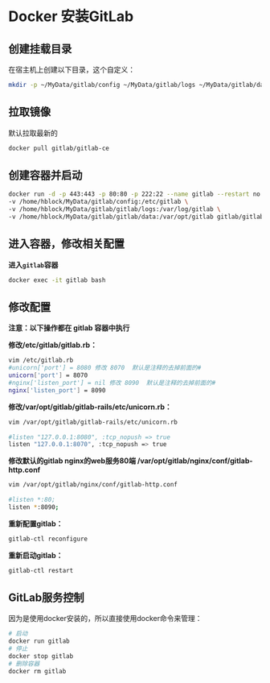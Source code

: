 # Docker 安装GitLab
## 创建挂载目录
在宿主机上创建以下目录，这个自定义：
```sh
mkdir -p ~/MyData/gitlab/config ~/MyData/gitlab/logs ~/MyData/gitlab/data
```
## 拉取镜像
默认拉取最新的
```sh
docker pull gitlab/gitlab-ce
```
## 创建容器并启动
```sh
docker run -d -p 443:443 -p 80:80 -p 222:22 --name gitlab --restart no \
-v /home/hblock/MyData/gitlab/config:/etc/gitlab \
-v /home/hblock/MyData/gitlab/gitlab/logs:/var/log/gitlab \
-v /home/hblock/MyData/gitlab/gitlab/data:/var/opt/gitlab gitlab/gitlab-ce
```
## 进入容器，修改相关配置
**进入`gitlab`容器**
```sh
docker exec -it gitlab bash
```
## 修改配置
**注意：以下操作都在 gitlab 容器中执行**

**修改/etc/gitlab/gitlab.rb：**
```sh
vim /etc/gitlab.rb
#unicorn['port'] = 8080 修改 8070  默认是注释的去掉前面的#
unicorn['port'] = 8070
#nginx['listen_port'] = nil 修改 8090  默认是注释的去掉前面的#
nginx['listen_port'] = 8090
```
**修改/var/opt/gitlab/gitlab-rails/etc/unicorn.rb：**
```sh
vim /var/opt/gitlab/gitlab-rails/etc/unicorn.rb
 
#listen "127.0.0.1:8080", :tcp_nopush => true
listen "127.0.0.1:8070", :tcp_nopush => true
```
**修改默认的gitlab nginx的web服务80端 /var/opt/gitlab/nginx/conf/gitlab-http.conf**
```sh
vim /var/opt/gitlab/nginx/conf/gitlab-http.conf
 
#listen *:80;
listen *:8090;
```

**重新配置gitlab：**
```sh
gitlab-ctl reconfigure
```

**重新启动gitlab：**
```sh
gitlab-ctl restart
```
## GitLab服务控制
因为是使用docker安装的，所以直接使用docker命令来管理：
```sh
# 启动
docker run gitlab
# 停止
docker stop gitlab
# 删除容器
docker rm gitlab
```